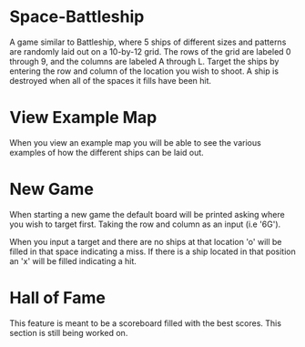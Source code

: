# Space-Battleship
A game similar to Battleship, where 5 ships of different sizes and patterns are randomly laid out on a 10-by-12 grid. The rows of the grid are labeled 0 through 9, and the columns are labeled A through L. Target the ships by entering the row and column of the location you wish to shoot. A ship is destroyed when all of the spaces it fills have been hit.



# View Example Map
When you view an example map you will be able to see the various examples of how the different ships can be laid out.



# New Game
When starting a new game the default board will be printed asking where you wish to target first. Taking the row and column as an input (i.e '6G').


When you input a target and there are no ships at that location 'o' will be filled in that space indicating a miss. If there is a ship located in that position an 'x' will be filled indicating a hit.



# Hall of Fame
This feature is meant to be a scoreboard filled with the best scores. This section is still being worked on.


